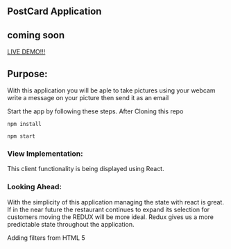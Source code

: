 ## PostCard Application


## coming soon 
[LIVE DEMO!!!]()

## Purpose:
With this application you will be aple to take pictures using your webcam
write a message on your picture then send it as an email 

Start the app by following these steps.
After Cloning this repo 

`npm install`


`npm start`

### View Implementation:
This client functionality is being displayed using React.

### Looking Ahead:
With the simplicity of this application managing the state with react is great.
If in the near future the restaurant continues to expand its selection for customers moving the REDUX will be more ideal. Redux gives us a more predictable state throughout the application.

Adding filters from HTML 5 

